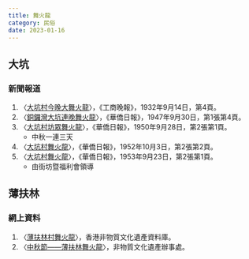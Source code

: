 ```yaml
---
title: 舞火龍
category: 民俗
date: 2023-01-16
---
```

<adsense></adsense>

## 大坑
### 新聞報道
1. 〈[大坑村今晚大舞火龍](https://mmis.hkpl.gov.hk/coverpage/-/coverpage/view?_coverpage_WAR_mmisportalportlet_hsf=舞火龍&p_r_p_-1078056564_c=QF757YsWv5%2FH7zGe%2FKF%2BFHhKf8iUVXaF&_coverpage_WAR_mmisportalportlet_o=0&_coverpage_WAR_mmisportalportlet_actual_q=%28%20verbatim_dc.collection%3A%28%22Old%5C%20HK%5C%20Newspapers%22%29%20%29%20AND+%28%20%28%20allTermsMandatory%3A%28true%29%20OR+all_dc.title%3A%28舞火龍%29%20OR+all_dc.creator%3A%28舞火龍%29%20OR+all_dc.contributor%3A%28舞火龍%29%20OR+all_dc.subject%3A%28舞火龍%29%20OR+fulltext%3A%28舞火龍%29%20OR+all_dc.description%3A%28舞火龍%29%20%29%20%29&_coverpage_WAR_mmisportalportlet_sort_field=dc.publicationdate_bsort&_coverpage_WAR_mmisportalportlet_sort_order=asc)〉，《工商晚報》，1932年9月14日，第4頁。
2. 〈[銅鑼灣大坑連晚舞火龍](https://mmis.hkpl.gov.hk/coverpage/-/coverpage/view?_coverpage_WAR_mmisportalportlet_hsf=%E8%88%9E%E7%81%AB%E9%BE%8D&p_r_p_-1078056564_c=QF757YsWv58JCjtBMMIqogla1VfhpMXI&_coverpage_WAR_mmisportalportlet_o=5&_coverpage_WAR_mmisportalportlet_actual_q=%28%20verbatim_dc.collection%3A%28%22Old%5C%20HK%5C%20Newspapers%22%29%20%29%20AND+%28%20%28%20allTermsMandatory%3A%28true%29%20OR+all_dc.title%3A%28%E8%88%9E%E7%81%AB%E9%BE%8D%29%20OR+all_dc.creator%3A%28%E8%88%9E%E7%81%AB%E9%BE%8D%29%20OR+all_dc.contributor%3A%28%E8%88%9E%E7%81%AB%E9%BE%8D%29%20OR+all_dc.subject%3A%28%E8%88%9E%E7%81%AB%E9%BE%8D%29%20OR+fulltext%3A%28%E8%88%9E%E7%81%AB%E9%BE%8D%29%20OR+all_dc.description%3A%28%E8%88%9E%E7%81%AB%E9%BE%8D%29%20%29%20%29&_coverpage_WAR_mmisportalportlet_sort_order=asc&_coverpage_WAR_mmisportalportlet_sort_field=dc.publicationdate_bsort)〉，《華僑日報》，1947年9月30日，第1張第4頁。
3. 〈[大坑村坊眾舞火龍](https://mmis.hkpl.gov.hk/coverpage/-/coverpage/view?_coverpage_WAR_mmisportalportlet_hsf=%E8%88%9E%E7%81%AB%E9%BE%8D&p_r_p_-1078056564_c=QF757YsWv58JCjtBMMIqoth1hcHw9CIh&_coverpage_WAR_mmisportalportlet_o=6&_coverpage_WAR_mmisportalportlet_actual_q=%28%20verbatim_dc.collection%3A%28%22Old%5C%20HK%5C%20Newspapers%22%29%20%29%20AND+%28%20%28%20allTermsMandatory%3A%28true%29%20OR+all_dc.title%3A%28%E8%88%9E%E7%81%AB%E9%BE%8D%29%20OR+all_dc.creator%3A%28%E8%88%9E%E7%81%AB%E9%BE%8D%29%20OR+all_dc.contributor%3A%28%E8%88%9E%E7%81%AB%E9%BE%8D%29%20OR+all_dc.subject%3A%28%E8%88%9E%E7%81%AB%E9%BE%8D%29%20OR+fulltext%3A%28%E8%88%9E%E7%81%AB%E9%BE%8D%29%20OR+all_dc.description%3A%28%E8%88%9E%E7%81%AB%E9%BE%8D%29%20%29%20%29&_coverpage_WAR_mmisportalportlet_sort_order=asc&_coverpage_WAR_mmisportalportlet_sort_field=dc.publicationdate_bsort)〉，《華僑日報》，1950年9月28日，第2張第1頁。
    - 中秋一連三天
4. 〈[大坑村舞火龍](https://mmis.hkpl.gov.hk/coverpage/-/coverpage/view?_coverpage_WAR_mmisportalportlet_hsf=%E8%88%9E%E7%81%AB%E9%BE%8D&p_r_p_-1078056564_c=QF757YsWv58JCjtBMMIqooNv31KBbxhq&_coverpage_WAR_mmisportalportlet_o=7&_coverpage_WAR_mmisportalportlet_actual_q=%28%20verbatim_dc.collection%3A%28%22Old%5C%20HK%5C%20Newspapers%22%29%20%29%20AND+%28%20%28%20allTermsMandatory%3A%28true%29%20OR+all_dc.title%3A%28%E8%88%9E%E7%81%AB%E9%BE%8D%29%20OR+all_dc.creator%3A%28%E8%88%9E%E7%81%AB%E9%BE%8D%29%20OR+all_dc.contributor%3A%28%E8%88%9E%E7%81%AB%E9%BE%8D%29%20OR+all_dc.subject%3A%28%E8%88%9E%E7%81%AB%E9%BE%8D%29%20OR+fulltext%3A%28%E8%88%9E%E7%81%AB%E9%BE%8D%29%20OR+all_dc.description%3A%28%E8%88%9E%E7%81%AB%E9%BE%8D%29%20%29%20%29&_coverpage_WAR_mmisportalportlet_sort_order=asc&_coverpage_WAR_mmisportalportlet_sort_field=dc.publicationdate_bsort)〉，《華僑日報》，1952年10月3日，第2張第2頁。
5. 〈[大坑村舞火龍](https://mmis.hkpl.gov.hk/coverpage/-/coverpage/view?_coverpage_WAR_mmisportalportlet_hsf=%E8%88%9E%E7%81%AB%E9%BE%8D&p_r_p_-1078056564_c=QF757YsWv58JCjtBMMIqolAYekmLcn4l&_coverpage_WAR_mmisportalportlet_o=9&_coverpage_WAR_mmisportalportlet_actual_q=%28%20verbatim_dc.collection%3A%28%22Old%5C%20HK%5C%20Newspapers%22%29%20%29%20AND+%28%20%28%20allTermsMandatory%3A%28true%29%20OR+all_dc.title%3A%28%E8%88%9E%E7%81%AB%E9%BE%8D%29%20OR+all_dc.creator%3A%28%E8%88%9E%E7%81%AB%E9%BE%8D%29%20OR+all_dc.contributor%3A%28%E8%88%9E%E7%81%AB%E9%BE%8D%29%20OR+all_dc.subject%3A%28%E8%88%9E%E7%81%AB%E9%BE%8D%29%20OR+fulltext%3A%28%E8%88%9E%E7%81%AB%E9%BE%8D%29%20OR+all_dc.description%3A%28%E8%88%9E%E7%81%AB%E9%BE%8D%29%20%29%20%29&_coverpage_WAR_mmisportalportlet_sort_order=asc&_coverpage_WAR_mmisportalportlet_sort_field=dc.publicationdate_bsort)〉，《華僑日報》，1953年9月23日，第2張第1頁。
    - 由街坊暨福利會領導
## 薄扶林
### 網上資料
1. 〈[薄扶林村舞火龍](https://www.hkichdb.gov.hk/zht/item.html?98d69ccd-7a5d-4a62-81ef-ebbf9b8e31f1)〉，香港非物質文化遺產資料庫。
2. 〈[中秋節——薄扶林舞火龍](https://www.lcsd.gov.hk/CE/Museum/ICHO/zh_TW/web/icho/representative_list_pokfulam_fire_dragon.html)〉，非物質文化遺產辦事處。